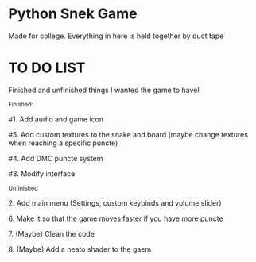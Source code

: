 # Python Snek Game
Made for college. Everything in here is held together by duct tape



# TO DO LIST 
Finished and unfinished things I wanted the game to have!

<sub>Finished:</sup>
<p>#1. Add audio and game icon
<p>#5. Add custom textures to the snake and board (maybe change textures when reaching a specific puncte)
<p>#4. Add DMC puncte system
<p>#3. Modify interface
  
<sub>Unfinished</sup>
<p>2. Add main menu (Settings, custom keybinds and volume slider)
<p>6. Make it so that the game moves faster if you have more puncte
<p>7. (Maybe) Clean the code
<p>8. (Maybe) Add a neato shader to the gaem

